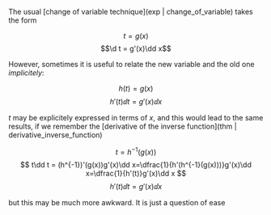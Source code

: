 The usual [change of variable technique](exp | change_of_variable) takes the form 

$$t=g(x)$$
$$\d t = g'(x)\dd x$$

However, sometimes it is useful to relate the new variable and the old one _implicitely_:

$$h(t)=g(x)$$
$$h'(t)\dd t = g'(x)\dd x$$

$t$ may be explicitely expressed in terms of $x$, and this would lead to the same results, if we remember the [derivative of the inverse function](thm | derivative_inverse_function)

$$t=h^{-1}(g(x))$$
$$
t\dd t = (h^{-1})'(g(x))g'(x)\dd x=\dfrac{1}{h'(h^{-1}(g(x)))}g'(x)\dd x=\dfrac{1}{h'(t)}g'(x)\dd x
$$
$$h'(t)\dd t = g'(x)\dd x$$

but this may be much more awkward. It is just a question of ease
